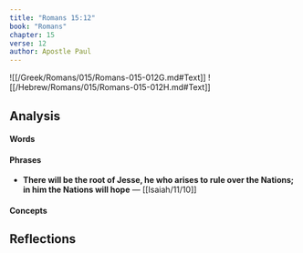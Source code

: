 ```yaml
---
title: "Romans 15:12"
book: "Romans"
chapter: 15
verse: 12
author: Apostle Paul
---
```

![[/Greek/Romans/015/Romans-015-012G.md#Text]]
![[/Hebrew/Romans/015/Romans-015-012H.md#Text]]

## Analysis

#### Words

#### Phrases
- **There will be the root of Jesse, he who arises to rule over the Nations; in him the Nations will hope** — [[Isaiah/11/10]]

#### Concepts

## Reflections
